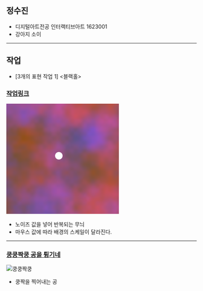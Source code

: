 

## 정수진
 * 디지털아트전공 인터랙티브아트 1623001
 * 강아지 소이



----------------------


## 작업
* [3개의 표현 작업 1]
<블랙홀>
### [작업링크](https://editor.p5js.org/dkfjqthdl@gmail.com/embed/MrvBdFZbh)
![작업 이미지](./black1.png)
 * 노이즈 값을 넣어 반복되는 무늬
 * 마우스 값에 따라 배경의 스케일이 달라진다.

----
### [쿵쿵짝쿵 공을 튕기네](./ex01/)
 ![쿵쿵짝쿵](./kungzzak.png)
  * 쿵짝을 찍어내는 공
